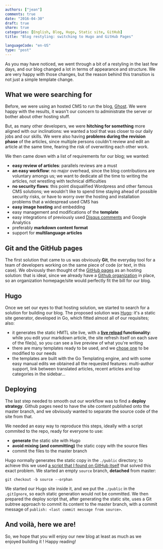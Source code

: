 ```yaml
---
authors: ["jean"]
comments: true
date: "2016-04-30"
draft: true
share: true
categories: [English, Blog, Hugo, Static site, GitHub]
title: "Blog restyling: switching to Hugo and GitHub Pages"

languageCode: "en-US"
type: "post"
---
```

As you may have noticed, we went through a bit of a restyling in the last few days, and our blog changed a lot in terms of appearance and structure. 
We are very happy with those changes, but the reason behind this transition is not just a simple template change.

## What we were searching for
Before, we were using an hosted CMS to run the blog, [Ghost](https://ghost.org/). We were happy with the results, it wasn't our concern to administrate the server or bother about other hosting stuff.

But, as many other developers, we were **hitching for something** more aligned with our inclinations: we wanted a tool that was closer to our daily jobs and our skills. We were also having **problems during the revision phase** of the articles, since multiple persons couldn't review and edit an article at the same time, fearing the risk of overwriting each other work. 

We then came down with a list of requirements for our blog; we wanted:

 * **easy review of articles**: parallels reviews are a must
 * **an easy workflow**: no major overhead, since the blog contributions are voluntary amongs us; we want to dedicate all the time to writing the articles, not wrestling with technical difficulties
 * **no security flaws**: this point disqualified Wordpress and other famous CMS solutions; we wouldn't like to spend time staying ahead of possible security risks, or have to worry over the hosting and installation problems that a widespread used CMS has
 * **easy image hosting** and embedding
 * easy management and modifications of the **template**
 * easy integrations of previously used [Disqus comments](https://disqus.com/) and Google Analytics
 * preferably **markdown content format**
 * support for **multilanguage articles**

## Git and the GitHub pages
The first solution that came to us was obviously **Git**, the everyday tool for a team of developers working on the same piece of code (or text, in this case). We obviously then thought of the [GitHub pages](https://pages.github.com/) as an hosting solution: that is ideal, since we already have a [Github organization](https://github.com/facile-it) in place, so an organization homepage/site would perfectly fit the bill for our blog.

## Hugo
Once we set our eyes to that hosting solution, we started to search for a solution for building our blog. The proposed solution was [Hugo](http://gohugo.io/): it's a static site generator, developed in Go, which fitted almost all of our requisites; also:

 * it generates the static HMTL site live, with a **[live reload](https://gohugo.io/extras/livereload/) functionality**: while you edit your markdown article, the site refresh itself on each save of the file(s), so you can see a live preview of what you're writing
 * there are many templates ready to be used, and we [chose one](http://themes.gohugo.io/future-imperfect/) to be modified to our needs
 * the templates are built with the Go Templating engine, and with some easy manual edits we obtained all the requested features: multi-author support, link between translated articles, recent articles and top categories in the sidebar...

## Deploying
The last step needed to smooth out our workflow was to find a **deploy strategy**. Github pages need to have the site content published onto the master branch, and we obviously wanted to separate the source code of the site from that. 

We needed an easy way to reproduce this steps, ideally with a script commited to the repo, ready for everyone to use:

 * **generate** the static site with Hugo
 * **avoid mixing (and committing)** the static copy with the source files
 * commit the files to the master branch
 
Hugo normally generates the static copy in the `./public` directory; to achieve this we used [a script that I found on GitHub itself](https://github.com/X1011/git-directory-deploy) that solved this exact problem. We started an empty `source` branch, **detached** from master:
 
```
git checkout -b source --orphan
```
 
We started our Hugo site inside it, and we put the `./public` in the `.gitIgnore`, so each static generation would not be committed. We then prepared the deploy script that, after generating the static site, uses a Git subtree approach to commit its content to the master branch, with a commit message of `publish: <last commit message from source>`.

## And voilà, here we are!

So, we hope that you will enjoy our new blog at least as much as we enjoyed building it ! Happy reading!
